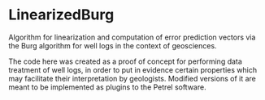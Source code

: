 # LinearizedBurg
Algorithm for linearization and computation of error prediction vectors via the Burg algorithm for well logs in the context of geosciences.

The code here was created as a proof of concept for performing data treatment of well logs,
in order to put in evidence certain properties which may facilitate their interpretation by geologists.
Modified versions of it are meant to be implemented as plugins to the Petrel software. 
